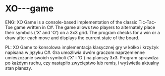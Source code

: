 # XO---game
ENG:
XO Game is a console-based implementation of the classic Tic-Tac-Toe game written in C#. The game allows two players to alternately place their symbols ('X' and 'O') on a 3x3 grid. The program checks for a win or a draw after each move and displays the current state of the board.

PL:
XO Game to konsolowa implementacja klasycznej gry w kółko i krzyżyk napisana w języku C#. Gra umożliwia dwóm graczom naprzemienne umieszczanie swoich symboli ('X' i 'O') na planszy 3x3. Program sprawdza po każdym ruchu, czy nastąpiło zwycięstwo lub remis, i wyświetla aktualny stan planszy.
